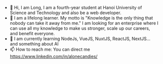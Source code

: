 - 👋 Hi, I am Long, I am a fourth-year student at Hanoi University of Science and Technology and also be a web developer.
- 👀 I am a lifelong learner. My motto is "Knowledge is the only thing that nobody can take it away from me." I am looking for an enterprise where I can use all my knowledge to make us stronger, scale up our careers, and benefit everyone.
- 🌱 I am currently learning NodeJs, VueJS, NuxtJS, ReactJS, NextJS... and something about AI
- 📫 How to reach me: You can direct me https://www.linkedin.com/in/alonecandies/

